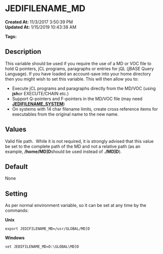 # JEDIFILENAME_MD

**Created At:** 11/3/2017 3:50:39 PM  
**Updated At:** 1/15/2019 10:43:38 AM  

**Tags:**
<badge text='jcl' vertical='middle' />
<badge text='environment variables' vertical='middle' />
<badge text='jql' vertical='middle' />
<badge text='pointers' vertical='middle' />

## Description

This variable should be used if you require the use of a MD or VOC file to hold Q pointers, jCL programs, paragraphs or entries for jQL (jBASE Query Language). If you have loaded an account-save into your home directory then you might wish to set this variable. This will then allow you to:

- Execute jCL programs and paragraphs directly from the MD/VOC (using **jsh**or EXECUTE/CHAIN etc.)
- Support Q-pointers and F-pointers in the MD/VOC file (may need [**JEDIFILENAME\_SYSTEM**](jedifilename_system))
- On systems with 14 char filename limits, create cross reference items for executables from the original name to the new name.




## Values

Valid file path.  While it is not required, it is strongly advised that this value be set to the complete path of the MD and not a relative path (as an example, **/home/MD]D**should be used instead of **./MD]D**).



## Default

None

## Setting

As per normal environment variable, so it can be set at any time by the commands:

**Unix**

```
export JEDIFILENAME_MD=/usr/GLOBAL/MD]D
```

**Windows**

```
set JEDIFILENAME_MD=D:\GLOBAL\MD]D
```
